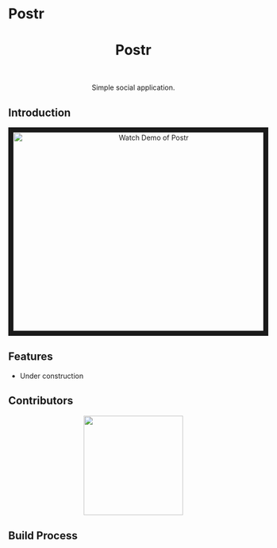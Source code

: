 # Postr

<h1 align="center"> Postr </h1> <br>


<p align="center">
  Simple social application.
</p>

## Introduction

<a align="center" href="http://www.youtube.com/watch?feature=player_embedded&v=VJ78dwEXX9w
" target="_blank"><img src="https://i.imgur.com/B7XYQI6.png" 
alt="Watch Demo of Postr" width="550" height="400" border="10" /></a>


## Features

* Under construction

## Contributors
<p align="center">
   <img src = "https://i.imgur.com/J5ctv0K.jpg" width=200>
</p>
                                                

## Build Process

